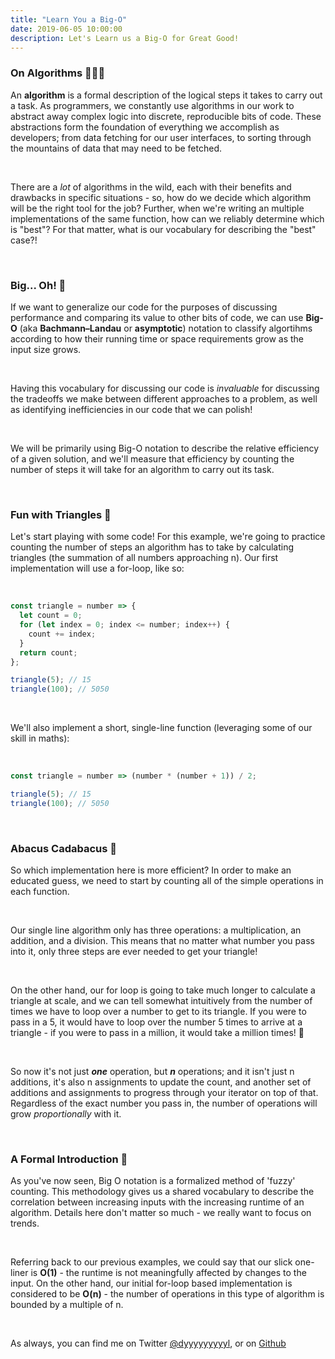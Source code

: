 ```yaml
---
title: "Learn You a Big-O"
date: 2019-06-05 10:00:00
description: Let's Learn us a Big-O for Great Good!
---
```


### On Algorithms 🧘🏽‍♂️

An **algorithm** is a formal description of the logical steps it takes to carry
out a task. As programmers, we constantly use algorithms in our work to abstract
away complex logic into discrete, reproducible bits of code. These abstractions
form the foundation of everything we accomplish as developers; from data
fetching for our user interfaces, to sorting through the mountains of data that
may need to be fetched.

&nbsp;

There are a _lot_ of algorithms in the wild, each with their benefits and drawbacks
in specific situations - so, how do we decide which algorithm will be the right
tool for the job? Further, when we're writing an multiple implementations of the
same function, how can we reliably determine which is "best"? For that matter,
what is our vocabulary for describing the "best" case?!

&nbsp;

### Big... Oh! 🤭

If we want to generalize our code for the purposes of discussing performance and
comparing its value to other bits of code, we can use **Big-O** (aka **Bachmann–Landau**
or **asymptotic**) notation to classify algortihms according to how their running
time or space requirements grow as the input size grows.

&nbsp;

Having this vocabulary for discussing our code is _invaluable_ for discussing the
tradeoffs we make between different approaches to a problem, as well as identifying
inefficiencies in our code that we can polish!

&nbsp;

We will be primarily using Big-O notation to describe the relative efficiency of
a given solution, and we'll measure that efficiency by counting the number of steps
it will take for an algorithm to carry out its task.

&nbsp;

### Fun with Triangles 📐

Let's start playing with some code! For this example, we're going to practice counting
the number of steps an algorithm has to take by calculating triangles (the summation
of all numbers approaching n). Our first implementation will use a for-loop, like so:

&nbsp;

```js
const triangle = number => {
  let count = 0;
  for (let index = 0; index <= number; index++) {
    count += index;
  }
  return count;
};

triangle(5); // 15
triangle(100); // 5050
```

&nbsp;

We'll also implement a short, single-line function (leveraging some of our skill in maths):

&nbsp;

```js
const triangle = number => (number * (number + 1)) / 2;

triangle(5); // 15
triangle(100); // 5050
```

&nbsp;

### Abacus Cadabacus 🧮

So which implementation here is more efficient? In order to make an educated guess,
we need to start by counting all of the simple operations in each function.

&nbsp;

Our single line algorithm only has three operations: a multiplication, an addition,
and a division. This means that no matter what number you pass into it, only three
steps are ever needed to get your triangle!

&nbsp;

On the other hand, our for loop is going to take much longer to calculate a triangle
at scale, and we can tell somewhat intuitively from the number of times we have to
loop over a number to get to its triangle. If you were to pass in a 5, it would have
to loop over the number 5 times to arrive at a triangle - if you were to pass in a
million, it would take a million times! 🙈

&nbsp;

So now it's not just **_one_** operation, but **_n_** operations; and it isn't
just n additions, it's also n assignments to update the count, and another
set of additions and assignments to progress through your iterator on top of
that. Regardless of the exact number you pass in, the number of operations will
grow _proportionally_ with it.

&nbsp;

### A Formal Introduction 🎩

As you've now seen, Big O notation is a formalized method of 'fuzzy' counting.
This methodology gives us a shared vocabulary to describe the correlation between
increasing inputs with the increasing runtime of an algorithm. Details here don't
matter so much - we really want to focus on trends.

&nbsp;

Referring back to our previous examples, we could say that our slick one-liner
is **O(1)** - the runtime is not meaningfully affected by changes to the input.
On the other hand, our initial for-loop based implementation is considered to be
**O(n)** - the number of operations in this type of algorithm is bounded by a
multiple of n.

&nbsp;

As always, you can find me on Twitter [@dyyyyyyyyyl][twitter], or on [Github][dyl]

[twitter]: https://twitter.com/dyyyyyyyyyl
[dyl]: http://github.com/dyyyl

&nbsp;
